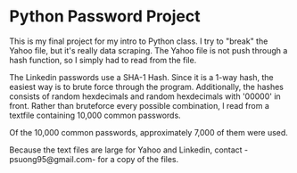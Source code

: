 Python Password Project
=======================

This is my final project for my intro to Python class.
I try to "break" the Yahoo file, but it's really data scraping.
The Yahoo file is not push through a hash function, so I simply
had to read from the file.

The Linkedin passwords use a SHA-1 Hash. Since it is a 1-way hash,
the easiest way is to brute force through the program.  Additionally,
the hashes consists of random hexdecimals and random hexdecimals with
'00000' in front.  Rather than bruteforce every possible combination,
I read from a textfile containing 10,000 common passwords.

Of the 10,000 common passwords, approximately 7,000 of them were used.

Because the text files are large for Yahoo and Linkedin, contact
-psuong95@gmail.com- for a copy of the files.
